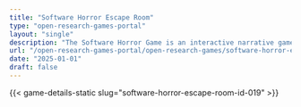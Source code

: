 ```yaml
---
title: "Software Horror Escape Room"
type: "open-research-games-portal"
layout: "single"
description: "The Software Horror Game is an interactive narrative game developed by the Netherlands eScience Center that uses a horror theme to immerse players in the eer..."
url: "/open-research-games-portal/open-research-games/software-horror-escape-room-id-019/"
date: "2025-01-01"
draft: false
---
```


{{< game-details-static slug="software-horror-escape-room-id-019" >}}
